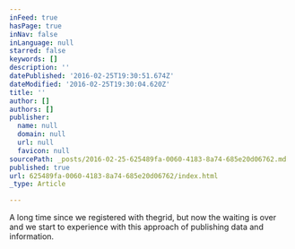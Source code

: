 ```yaml
---
inFeed: true
hasPage: true
inNav: false
inLanguage: null
starred: false
keywords: []
description: ''
datePublished: '2016-02-25T19:30:51.674Z'
dateModified: '2016-02-25T19:30:04.620Z'
title: ''
author: []
authors: []
publisher:
  name: null
  domain: null
  url: null
  favicon: null
sourcePath: _posts/2016-02-25-625489fa-0060-4183-8a74-685e20d06762.md
published: true
url: 625489fa-0060-4183-8a74-685e20d06762/index.html
_type: Article

---
```

A long time since we registered with thegrid, but now the waiting is over and we start to experience with this approach of publishing data and information.